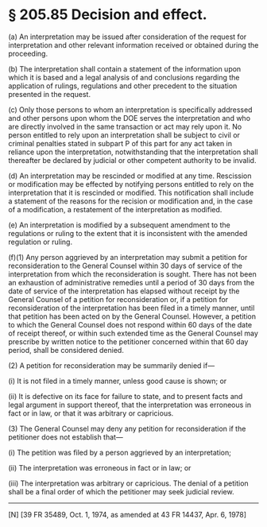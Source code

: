 # § 205.85   Decision and effect.

(a) An interpretation may be issued after consideration of the request for interpretation and other relevant information received or obtained during the proceeding. 


(b) The interpretation shall contain a statement of the information upon which it is based and a legal analysis of and conclusions regarding the application of rulings, regulations and other precedent to the situation presented in the request. 


(c) Only those persons to whom an interpretation is specifically addressed and other persons upon whom the DOE serves the interpretation and who are directly involved in the same transaction or act may rely upon it. No person entitled to rely upon an interpretation shall be subject to civil or criminal penalties stated in subpart P of this part for any act taken in reliance upon the interpretation, notwithstanding that the interpretation shall thereafter be declared by judicial or other competent authority to be invalid. 


(d) An interpretation may be rescinded or modified at any time. Rescission or modification may be effected by notifying persons entitled to rely on the interpretation that it is rescinded or modified. This notification shall include a statement of the reasons for the recision or modification and, in the case of a modification, a restatement of the interpretation as modified. 


(e) An interpretation is modified by a subsequent amendment to the regulations or ruling to the extent that it is inconsistent with the amended regulation or ruling. 


(f)(1) Any person aggrieved by an interpretation may submit a petition for reconsideration to the General Counsel within 30 days of service of the interpretation from which the reconsideration is sought. There has not been an exhaustion of administrative remedies until a period of 30 days from the date of service of the interpretation has elapsed without receipt by the General Counsel of a petition for reconsideration or, if a petition for reconsideration of the interpretation has been filed in a timely manner, until that petition has been acted on by the General Counsel. However, a petition to which the General Counsel does not respond within 60 days of the date of receipt thereof, or within such extended time as the General Counsel may prescribe by written notice to the petitioner concerned within that 60 day period, shall be considered denied. 


(2) A petition for reconsideration may be summarily denied if—


(i) It is not filed in a timely manner, unless good cause is shown; or 


(ii) It is defective on its face for failure to state, and to present facts and legal argument in support thereof, that the interpretation was erroneous in fact or in law, or that it was arbitrary or capricious. 


(3) The General Counsel may deny any petition for reconsideration if the petitioner does not establish that—


(i) The petition was filed by a person aggrieved by an interpretation; 


(ii) The interpretation was erroneous in fact or in law; or 


(iii) The interpretation was arbitrary or capricious. The denial of a petition shall be a final order of which the petitioner may seek judicial review. 



---

[N] [39 FR 35489, Oct. 1, 1974, as amended at 43 FR 14437, Apr. 6, 1978] 




